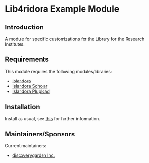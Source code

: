 # Lib4ridora Example Module

## Introduction

A module for specific customizations for the Library for the Research Institutes.

## Requirements

This module requires the following modules/libraries:

* [Islandora](https://github.com/islandora/islandora)
* [Islandora Scholar](https://github.com/islandora/islandora_scholar)
* [Islandora Plupload](https://github.com/discoverygarden/islandora_plupload)

## Installation

Install as usual, see [this](https://drupal.org/documentation/install/modules-themes/modules-7) for further information.

## Maintainers/Sponsors

Current maintainers:

* [discoverygarden Inc.](http://github.com/discoverygarden)
